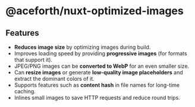 # @aceforth/nuxt-optimized-images


## Features

- **Reduces image size** by optimizing images during build.
- Improves loading speed by providing **progressive images** (for formats that support it).
- JPEG/PNG images can be **converted to WebP** for an even smaller size.
- Can **resize images** or generate **low-quality image placeholders** and extract the dominant colors of it.
- Supports features such as **content hash** in file names for long-time caching.
- Inlines small images to save HTTP requests and reduce round trips.


